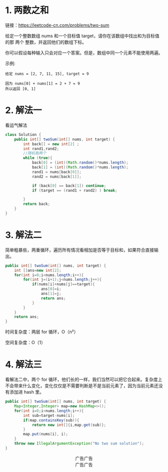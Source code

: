 # 1. 两数之和

链接：https://leetcode-cn.com/problems/two-sum

给定一个整数数组 nums 和一个目标值 target，请你在该数组中找出和为目标值的那 两个 整数，并返回他们的数组下标。

你可以假设每种输入只会对应一个答案。但是，数组中同一个元素不能使用两遍。

示例:

    给定 nums = [2, 7, 11, 15], target = 9

    因为 nums[0] + nums[1] = 2 + 7 = 9
    所以返回 [0, 1]

# 2. 解法一
看运气解法

```java
class Solution {
    public int[] twoSum(int[] nums, int target) {
        int back[] = new int[2] ;
        int rand1,rand2;
        //随机取两个
        while (true){
            back[0] = (int)(Math.random()*nums.length);
            back[1] = (int)(Math.random()*nums.length);
            rand1 = nums[back[0]];
            rand2 = nums[back[1]];

            if (back[0] == back[1]) continue;
            if (target == (rand1 + rand2) ) break;

        }
        return back;
    }
}
```

# 3. 解法二
简单粗暴些，两重循环，遍历所有情况看相加是否等于目标和，如果符合直接输出。

```java
public int[] twoSum(int[] nums, int target) {
    int []ans=new int[2];
    for(int i=0;i<nums.length;i++){
        for(int j=(i+1);j<nums.length;j++){
            if(nums[i]+nums[j]==target){
                ans[0]=i;
                ans[1]=j;
                return ans;
            }
        }
    }
    return ans;
}

```
时间复杂度：两层 for 循环，O（n²）

空间复杂度：O（1）

# 4. 解法三

看解法二中，两个 for 循环，他们长的一样，我们当然可以把它合起来。复杂度上不会带来什么变化，变化仅仅是不需要判断是不是当前元素了，因为当前元素还没有添加进 hash 里。

```java
public int[] twoSum(int[] nums, int target) {
    Map<Integer,Integer> map=new HashMap<>();
    for(int i=0;i<nums.length;i++){
        int sub=target-nums[i];
        if(map.containsKey(sub)){
            return new int[]{i,map.get(sub)};
        }
        map.put(nums[i], i);
    }
    throw new IllegalArgumentException("No two sum solution");
}

```

<center>广告广告</center>

<center>广告广告</center>